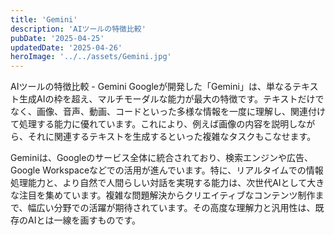 ```yaml
---
title: 'Gemini'
description: 'AIツールの特徴比較'
pubDate: '2025-04-25'
updatedDate: '2025-04-26'
heroImage: '../../assets/Gemini.jpg'
---
```


AIツールの特徴比較 - Gemini
Googleが開発した「Gemini」は、単なるテキスト生成AIの枠を超え、マルチモーダルな能力が最大の特徴です。テキストだけでなく、画像、音声、動画、コードといった多様な情報を一度に理解し、関連付けて処理する能力に優れています。これにより、例えば画像の内容を説明しながら、それに関連するテキストを生成するといった複雑なタスクもこなせます。

Geminiは、Googleのサービス全体に統合されており、検索エンジンや広告、Google Workspaceなどでの活用が進んでいます。特に、リアルタイムでの情報処理能力と、より自然で人間らしい対話を実現する能力は、次世代AIとして大きな注目を集めています。複雑な問題解決からクリエイティブなコンテンツ制作まで、幅広い分野での活躍が期待されています。その高度な理解力と汎用性は、既存のAIとは一線を画すものです。